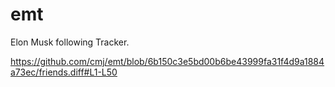 # emt
Elon Musk following Tracker.

https://github.com/cmj/emt/blob/6b150c3e5bd00b6be43999fa31f4d9a1884a73ec/friends.diff#L1-L50
